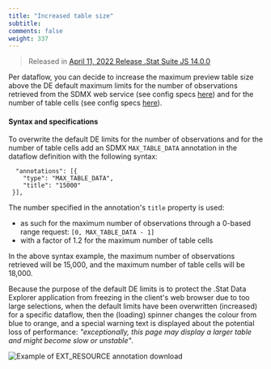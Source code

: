 ```yaml
---
title: "Increased table size"
subtitle: 
comments: false
weight: 337
---
```


> Released in [April 11, 2022 Release .Stat Suite JS 14.0.0](https://sis-cc.gitlab.io/dotstatsuite-documentation/changelog/#april-11-2022)

Per dataflow, you can decide to increase the maximum preview table size above the DE default maximum limits for the number of observations retrieved from the SDMX web service (see config specs [here](https://sis-cc.gitlab.io/dotstatsuite-documentation/configurations/de-configuration/#maximum-number-of-observations-in-tables-and-charts)) and for the number of table cells (see config specs [here](https://sis-cc.gitlab.io/dotstatsuite-documentation/configurations/de-configuration/#maximum-number-of-cells-in-table)).  

#### Syntax and specifications
To overwrite the default DE limits for the number of observations and for the number of table cells add an SDMX `MAX_TABLE_DATA` annotation in the dataflow definition with the following syntax:
```
  "annotations": [{
    "type": "MAX_TABLE_DATA",
    "title": "15000"
 }],
```

The number specified in the annotation's `title` property is used:
- as such for the maximum number of observations through a 0-based range request: `[0, MAX_TABLE_DATA - 1]`   
- with a factor of 1.2 for the maximum number of table cells

In the above syntax example, the maximum number of observations retrieved will be 15,000, and the maximum number of table cells will be 18,000.

Because the purpose of the default DE limits is to protect the .Stat Data Explorer application from freezing in the client's web browser due to too large selections, when the default limits have been overwritten (increased) for a specific dataflow, then the (loading) spinner changes the colour from blue to orange, and a special warning text is displayed about the potential loss of performance: *"exceptionally, this page may display a larger table and might become slow or unstable"*.

![Example of EXT_RESOURCE annotation download](/dotstatsuite-documentation/images/MAX_TABLE_DATA.png)
